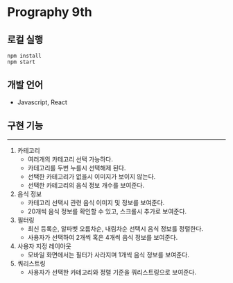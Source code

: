 # Prography 9th

## 로컬 실행

```
npm install
npm start
```

## 개발 언어

- Javascript, React

## 구현 기능

---

1. 카테고리
   - 여러개의 카테고리 선택 가능하다.
   - 카테고리를 두번 누를시 선택해제 된다.
   - 선택한 카테고리가 없을시 이미지가 보이지 않는다.
   - 선택한 카테고리의 음식 정보 개수를 보여준다.
2. 음식 정보
   - 카테고리 선택시 관련 음식 이미지 및 정보를 보여준다.
   - 20개씩 음식 정보를 확인할 수 있고, 스크롤시 추가로 보여준다.
3. 필터링
   - 최신 등록순, 알파벳 오름차순, 내림차순 선택시 음식 정보를 정렬한다.
   - 사용자가 선택하여 2개씩 혹은 4개씩 음식 정보를 보여준다.
4. 사용자 지정 레이아웃
   - 모바일 화면에서는 필터가 사라지며 1개씩 음식 정보를 보여준다.
5. 쿼리스트링
   - 사용자가 선택한 카테고리와 정렬 기준을 쿼리스트링으로 보여준다.
